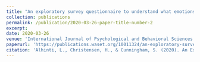 ```yaml
---
title: "An exploratory survey questionnaire to understand what emotions are important and difficult to communicate for people with dysarthria and the methodology of doing that."
collection: publications
permalink: /publication/2020-03-26-paper-title-number-2
excerpt: 
date: 2020-03-26
venue: 'International Journal of Psychological and Behavioral Sciences'
paperurl: 'https://publications.waset.org/10011324/an-exploratory-survey-questionnaire-to-understand-what-emotions-are-important-and-difficult-to-communicate-for-people-with-dysarthria-and-their-methodology-of-communicating'
citation: 'Alhinti, L., Christensen, H., & Cunningham, S. (2020). An Exploratory Survey Questionnaire to Understand What Emotions Are Important and Difficult to Communicate for People with Dysarthria and Their Methodology of Communicating. International Journal of Psychological and Behavioral Sciences, 14(7), 187-191.'
---
```

